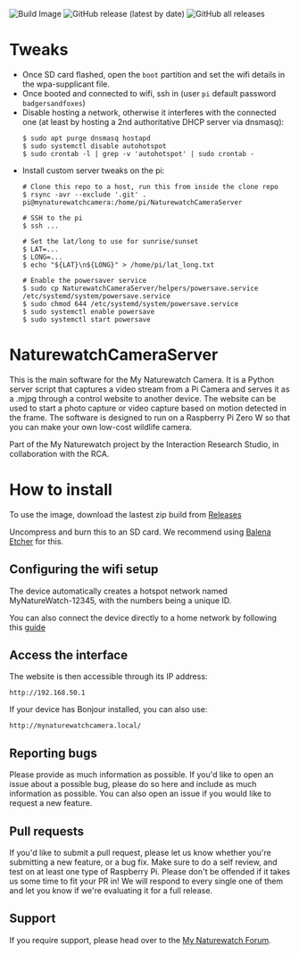 ![Build Image](https://github.com/interactionresearchstudio/NaturewatchCameraServer/workflows/Build%20Image/badge.svg)
![GitHub release (latest by date)](https://img.shields.io/github/v/release/interactionresearchstudio/NaturewatchCameraServer)
![GitHub all releases](https://img.shields.io/github/downloads/interactionresearchstudio/NaturewatchCameraServer/total)

# Tweaks

- Once SD card flashed, open the `boot` partition and set the wifi details in the wpa-supplicant file.
- Once booted and connected to wifi, ssh in (user `pi` default password `badgersandfoxes`)
- Disable hosting a network, otherwise it interferes with the connected one (at least by hosting a 2nd authoritative DHCP server via dnsmasq):
  ```shell
  $ sudo apt purge dnsmasq hostapd
  $ sudo systemctl disable autohotspot
  $ sudo crontab -l | grep -v 'autohotspot' | sudo crontab -
  ```
- Install custom server tweaks on the pi:
  ```shell
  # Clone this repo to a host, run this from inside the clone repo
  $ rsync -avr --exclude '.git' . pi@mynaturewatchcamera:/home/pi/NaturewatchCameraServer
  
  # SSH to the pi
  $ ssh ...

  # Set the lat/long to use for sunrise/sunset
  $ LAT=...
  $ LONG=...
  $ echo "${LAT}\n${LONG}" > /home/pi/lat_long.txt

  # Enable the powersaver service
  $ sudo cp NaturewatchCameraServer/helpers/powersave.service /etc/systemd/system/powersave.service
  $ sudo chmod 644 /etc/systemd/system/powersave.service
  $ sudo systemctl enable powersave
  $ sudo systemctl start powersave
  ```

# NaturewatchCameraServer

This is the main software for the My Naturewatch Camera. It is a Python server 
script that captures a video stream from a Pi Camera and serves it as a .mjpg 
through a control website to another device. The website can be used to start 
a photo capture or video capture based on motion detected in the frame. The 
software is designed to run on a Raspberry Pi Zero W so that you can make your 
own low-cost wildlife camera.

Part of the My Naturewatch project by the Interaction Research Studio, in collaboration with the RCA.

# How to install

To use the image, download the lastest zip build from [Releases](https://github.com/interactionresearchstudio/NaturewatchCameraServer/releases)

Uncompress and burn this to an SD card. We recommend using [Balena Etcher](https://www.balena.io/etcher/) for this.

## Configuring the wifi setup

The device automatically creates a hotspot network named MyNatureWatch-12345, with the numbers being a unique ID. 

You can also connect the device directly to a home network by following this [guide](https://mynaturewatch.net/instructions-homenetwork)

## Access the interface

The website is then accessible through its IP address:

	http://192.168.50.1
	
If your device has Bonjour installed, you can also use:

	http://mynaturewatchcamera.local/
	

## Reporting bugs

Please provide as much information as possible. If you'd like to open an issue about a
possible bug, please do so here and include as much information as possible. You can 
also open an issue if you would like to request a new feature. 

## Pull requests

If you'd like to submit a pull request, please let us know whether you're submitting a
new feature, or a bug fix. Make sure to do a self review, and test on at least one type 
of Raspberry Pi. Please don't be offended if it takes us some time to fit your PR in! 
We will respond to every single one of them and let you know if we're evaluating it for 
a full release.

## Support

If you require support, please head over to the [My Naturewatch Forum](https://mynaturewatch.net/forum).

